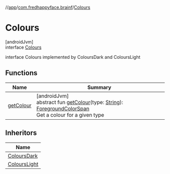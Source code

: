 //[app](../../../index.md)/[com.fredhappyface.brainf](../index.md)/[Colours](index.md)

# Colours

[androidJvm]\
interface [Colours](index.md)

interface Colours implemented by ColoursDark and ColoursLight

## Functions

| Name | Summary |
|---|---|
| [getColour](get-colour.md) | [androidJvm]<br>abstract fun [getColour](get-colour.md)(type: [String](https://kotlinlang.org/api/latest/jvm/stdlib/kotlin/-string/index.html)): [ForegroundColorSpan](https://developer.android.com/reference/kotlin/android/text/style/ForegroundColorSpan.html)<br>Get a colour for a given type |

## Inheritors

| Name |
|---|
| [ColoursDark](../-colours-dark/index.md) |
| [ColoursLight](../-colours-light/index.md) |
